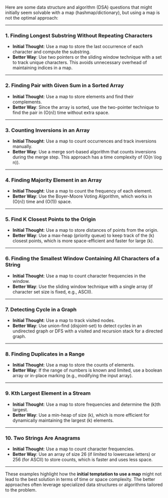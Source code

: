 Here are some data structure and algorithm (DSA) questions that might initially seem solvable with a map (hashmap/dictionary), but using a map is not the optimal approach:

---

### 1. **Finding Longest Substring Without Repeating Characters**
   - **Initial Thought**: Use a map to store the last occurrence of each character and compute the substring.
   - **Better Way**: Use two pointers or the sliding window technique with a set to track unique characters. This avoids unnecessary overhead of maintaining indices in a map.

---

### 2. **Finding Pair with Given Sum in a Sorted Array**
   - **Initial Thought**: Use a map to store elements and find their complements.
   - **Better Way**: Since the array is sorted, use the two-pointer technique to find the pair in \(O(n)\) time without extra space.

---

### 3. **Counting Inversions in an Array**
   - **Initial Thought**: Use a map to count occurrences and track inversions manually.
   - **Better Way**: Use a merge sort-based algorithm that counts inversions during the merge step. This approach has a time complexity of \(O(n \log n)\).

---

### 4. **Finding Majority Element in an Array**
   - **Initial Thought**: Use a map to count the frequency of each element.
   - **Better Way**: Use the Boyer-Moore Voting Algorithm, which works in \(O(n)\) time and \(O(1)\) space.

---

### 5. **Find K Closest Points to the Origin**
   - **Initial Thought**: Use a map to store distances of points from the origin.
   - **Better Way**: Use a max-heap (priority queue) to keep track of the \(k\) closest points, which is more space-efficient and faster for large \(k\).

---

### 6. **Finding the Smallest Window Containing All Characters of a String**
   - **Initial Thought**: Use a map to count character frequencies in the window.
   - **Better Way**: Use the sliding window technique with a single array (if character set size is fixed, e.g., ASCII).

---

### 7. **Detecting Cycle in a Graph**
   - **Initial Thought**: Use a map to track visited nodes.
   - **Better Way**: Use union-find (disjoint-set) to detect cycles in an undirected graph or DFS with a visited and recursion stack for a directed graph.

---

### 8. **Finding Duplicates in a Range**
   - **Initial Thought**: Use a map to store the counts of elements.
   - **Better Way**: If the range of numbers is known and limited, use a boolean array or in-place marking (e.g., modifying the input array).

---

### 9. **Kth Largest Element in a Stream**
   - **Initial Thought**: Use a map to store frequencies and determine the \(k\)th largest.
   - **Better Way**: Use a min-heap of size \(k\), which is more efficient for dynamically maintaining the largest \(k\) elements.

---

### 10. **Two Strings Are Anagrams**
   - **Initial Thought**: Use a map to count character frequencies.
   - **Better Way**: Use an array of size 26 (if limited to lowercase letters) or 256 (for ASCII) to store counts, which is faster and uses less space.

---

These examples highlight how the **initial temptation to use a map** might not lead to the best solution in terms of time or space complexity. The better approaches often leverage specialized data structures or algorithms tailored to the problem.
